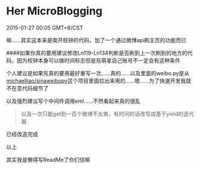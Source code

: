 Her MicroBlogging
============================
2015-01-27 00:05 GMT+8/CST

嘛……其实这本来是南开校钟的代码，加了一个通过微博api刷主页的功能而已

####如果你真的要用建议修改Ln119-Ln134判断是否刷到上一次刷到的地方的代码，因为校钟本身可以做时间标志但是氖萌拿自己账号不一定会有这种条件

个人建议是如果氖真的要用最好重写一次……真的……以及里面的weibo.py是从[michaelliao/sinaweibopy](https://github.com/michaelliao/sinaweibopy)这个项目里面拉出来用的……嗯……为了快速开发我就不在意代码细节了

以及强烈建议写个中间件调用eml……不然看起来真的很乱

>以及一次只能get到一百个微博不太爽，有时间的话改写成基于yield的迭代器

已经改造完成

以上

其实我是懒得写ReadMe了你们信嘛
